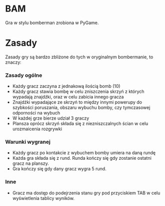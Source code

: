 # BAM
Gra w stylu bomberman zrobiona w PyGame.

# Zasady
Zasady gry są bardzo zbliżone do tych w oryginalnym bombermanie, to znaczy:

### Zasady ogólne
- Każdy gracz zaczyna z jednakową ilością bomb (10)
- Każdy gracz stawia bombę w celu zniszczenia skrzyń z których wypadają znajdźki, oraz w celu zabicia innego gracza
- Znajdźki wypadające ze skrzyń to między innymi powerupy do szybkości poruszania, obszaru wybuchu bomby, czy tymczasowej odporności na wybuch
- W każdej grze bierze udział 3 graczy
- Plansza oprócz skrzyń składa się z niezniszczalnych ścian w celu urozmaicenia rozgrywki

### Warunki wygranej
- Każdy gracz po kontakcie z wybuchem bomby umiera na daną rundę
- Każda gra składa się z rund. Runda kończy się gdy zostanie ostatni gracz na planszy.
- Gra kończy się gdy dany gracz wygra 5 rund.

### Inne
- Gracz ma dostęp do podejrzenia stanu gry pod przyciskiem TAB w celu wyświetlenia tablicy wyników.
